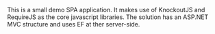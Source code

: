 ﻿This is a small demo SPA application. It makes use of KnockoutJS and RequireJS as the core javascript libraries.
The solution has an ASP.NET MVC structure and uses EF at ther server-side.